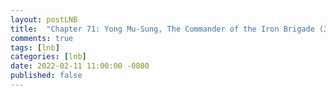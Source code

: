 ```yaml
---
layout: postLNB
title:  "Chapter 71: Yong Mu-Sung, The Commander of the Iron Brigade (3)"
comments: true
tags: [lnb]
categories: [lnb]
date: 2022-02-11 11:00:00 -0800
published: false
---
```


